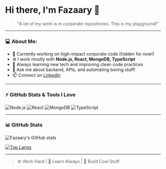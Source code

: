 # Hi there, I'm Fazaary 👋

> "A lot of my work is in corporate repositories. This is my playground!"

---

### 💻 About Me:
- 🔭 Currently working on high-impact corporate code (hidden for now!)
- ⚙️ I work mostly with **Node.js, React, MongoDB, TypeScript**
- 🌱 Always learning new tech and improving clean code practices
- 💬 Ask me about backend, APIs, and automating boring stuff!
- 📫 Connect on [LinkedIn](https://www.linkedin.com/in/fazaary/)

---

### ⚡ GitHub Stats & Tools I Love

![Node.js](https://img.shields.io/badge/Node.js-339933?style=for-the-badge&logo=nodedotjs&logoColor=white)
![React](https://img.shields.io/badge/React-20232A?style=for-the-badge&logo=react&logoColor=61DAFB)
![MongoDB](https://img.shields.io/badge/MongoDB-4EA94B?style=for-the-badge&logo=mongodb&logoColor=white)
![TypeScript](https://img.shields.io/badge/TypeScript-007ACC?style=for-the-badge&logo=typescript&logoColor=white)

---

### 📊 GitHub Stats

![Fazaary's GitHub stats](https://github-readme-stats.vercel.app/api?username=Fazaarycode&show_icons=true&theme=radical)

[![Top Langs](https://github-readme-stats.vercel.app/api/top-langs/?username=Fazaarycode&layout=compact&theme=radical)](https://github.com/Fazaarycode)

---

> ⚙️ Work Hard | 🧠 Learn Always | 🚀 Build Cool Stuff
